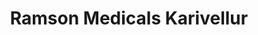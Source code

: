 ---
title: "Ramson Medicals Karivellur"
url: /karivellur/ramson-medicals-karivellur/
shop: chemist
---